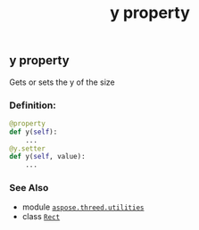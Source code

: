 ﻿---
title: y property
second_title: Aspose.3D for Python via .NET API References
description: 
type: docs
weight: 110
url: /aspose.threed.utilities/rect/y/
is_root: false
---

## y property


Gets or sets the y of the size
### Definition:
```python
@property
def y(self):
    ...
@y.setter
def y(self, value):
    ...
```

### See Also
* module [`aspose.threed.utilities`](../../)
* class [`Rect`](/3d/python-net/aspose.threed.utilities/rect)

